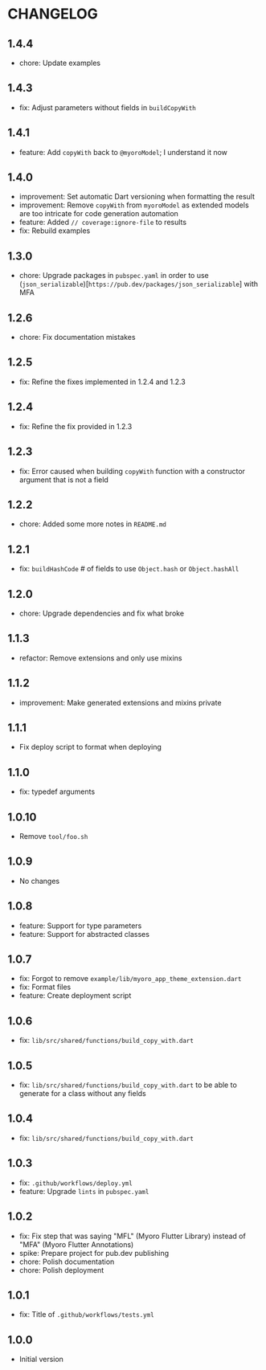 # CHANGELOG

## 1.4.4

- chore: Update examples

## 1.4.3

- fix: Adjust parameters without fields in `buildCopyWith`

## 1.4.1

- feature: Add `copyWith` back to `@myoroModel`; I understand it now

## 1.4.0

- improvement: Set automatic Dart versioning when formatting the result
- improvement: Remove `copyWith` from `myoroModel` as extended models are too intricate for code generation automation
- feature: Added `// coverage:ignore-file` to results
- fix: Rebuild examples

## 1.3.0

- chore: Upgrade packages in `pubspec.yaml` in order to use (`json_serializable`)[`https://pub.dev/packages/json_serializable`] with MFA

## 1.2.6

- chore: Fix documentation mistakes

## 1.2.5

- fix: Refine the fixes implemented in 1.2.4 and 1.2.3

## 1.2.4

- fix: Refine the fix provided in 1.2.3

## 1.2.3

- fix: Error caused when building `copyWith` function with a constructor argument that is not a field

## 1.2.2

- chore: Added some more notes in `README.md`

## 1.2.1

- fix: `buildHashCode` # of fields to use `Object.hash` or `Object.hashAll`

## 1.2.0

- chore: Upgrade dependencies and fix what broke

## 1.1.3

- refactor: Remove extensions and only use mixins

## 1.1.2

- improvement: Make generated extensions and mixins private

## 1.1.1

- Fix deploy script to format when deploying

## 1.1.0

- fix: typedef arguments

## 1.0.10

- Remove `tool/foo.sh`

## 1.0.9

- No changes

## 1.0.8

- feature: Support for type parameters
- feature: Support for abstracted classes

## 1.0.7

- fix: Forgot to remove `example/lib/myoro_app_theme_extension.dart`
- fix: Format files
- feature: Create deployment script

## 1.0.6

- fix: `lib/src/shared/functions/build_copy_with.dart`

## 1.0.5

- fix: `lib/src/shared/functions/build_copy_with.dart` to be able to generate for a class without any fields

## 1.0.4

- fix: `lib/src/shared/functions/build_copy_with.dart`

## 1.0.3

- fix: `.github/workflows/deploy.yml`
- feature: Upgrade `lints` in `pubspec.yaml`

## 1.0.2

- fix: Fix step that was saying "MFL" (Myoro Flutter Library) instead of "MFA" (Myoro Flutter Annotations)
- spike: Prepare project for pub.dev publishing
- chore: Polish documentation
- chore: Polish deployment

## 1.0.1

- fix: Title of `.github/workflows/tests.yml`

## 1.0.0

- Initial version
